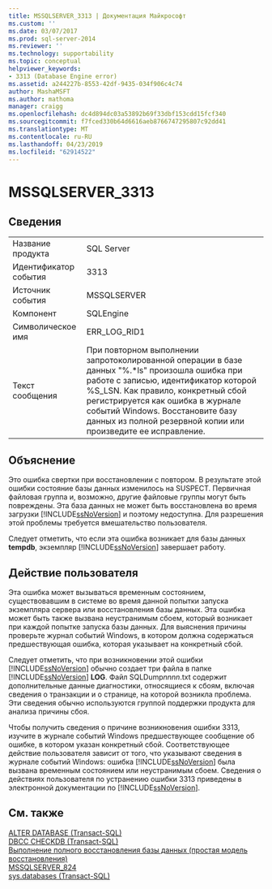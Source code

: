 ```yaml
---
title: MSSQLSERVER_3313 | Документация Майкрософт
ms.custom: ''
ms.date: 03/07/2017
ms.prod: sql-server-2014
ms.reviewer: ''
ms.technology: supportability
ms.topic: conceptual
helpviewer_keywords:
- 3313 (Database Engine error)
ms.assetid: a244227b-8553-42df-9435-034f906c4c74
author: MashaMSFT
ms.author: mathoma
manager: craigg
ms.openlocfilehash: dc4d894dc03a53892b69f33dbf153cdd15fcf340
ms.sourcegitcommit: f7fced330b64d6616aeb8766747295807c92dd41
ms.translationtype: MT
ms.contentlocale: ru-RU
ms.lasthandoff: 04/23/2019
ms.locfileid: "62914522"
---
```

# <a name="mssqlserver3313"></a>MSSQLSERVER_3313
    
## <a name="details"></a>Сведения  
  
|||  
|-|-|  
|Название продукта|SQL Server|  
|Идентификатор события|3313|  
|Источник события|MSSQLSERVER|  
|Компонент|SQLEngine|  
|Символическое имя|ERR_LOG_RID1|  
|Текст сообщения|При повторном выполнении запротоколированной операции в базе данных "%.*ls" произошла ошибка при работе с записью, идентификатор которой %S_LSN. Как правило, конкретный сбой регистрируется как ошибка в журнале событий Windows. Восстановите базу данных из полной резервной копии или произведите ее исправление.|  
  
## <a name="explanation"></a>Объяснение  
 Это ошибка свертки при восстановлении с повтором. В результате этой ошибки состояние базы данных изменилось на SUSPECT. Первичная файловая группа и, возможно, другие файловые группы могут быть повреждены. Эта база данных не может быть восстановлена во время загрузки [!INCLUDE[ssNoVersion](../../includes/ssnoversion-md.md)] и поэтому недоступна. Для разрешения этой проблемы требуется вмешательство пользователя.  
  
 Следует отметить, что если эта ошибка возникает для базы данных **tempdb**, экземпляр [!INCLUDE[ssNoVersion](../../includes/ssnoversion-md.md)] завершает работу.  
  
## <a name="user-action"></a>Действие пользователя  
 Эта ошибка может вызываться временным состоянием, существовавшим в системе во время данной попытки запуска экземпляра сервера или восстановления базы данных. Эта ошибка может быть также вызвана неустранимым сбоем, который возникает при каждой попытке запуска базы данных. Для выяснения причины проверьте журнал событий Windows, в котором должна содержаться предшествующая ошибка, которая указывает на конкретный сбой.  
  
 Следует отметить, что при возникновении этой ошибки [!INCLUDE[ssNoVersion](../../includes/ssnoversion-md.md)] обычно создает три файла в папке [!INCLUDE[ssNoVersion](../../includes/ssnoversion-md.md)] **LOG**. Файл SQLDump*nnnn*.txt содержит дополнительные данные диагностики, относящиеся к сбоям, включая сведения о транзакции и о странице, на которой возникла проблема. Эти сведения обычно используются группой поддержки продукта для анализа причины сбоя.  
  
 Чтобы получить сведения о причине возникновения ошибки 3313, изучите в журнале событий Windows предшествующее сообщение об ошибке, в котором указан конкретный сбой. Соответствующее действие пользователя зависит от того, что указывают сведения в журнале событий Windows: ошибка [!INCLUDE[ssNoVersion](../../includes/ssnoversion-md.md)] была вызвана временным состоянием или неустранимым сбоем. Сведения о действиях пользователя по устранению ошибки 3313 приведены в электронной документации по [!INCLUDE[ssNoVersion](../../includes/ssnoversion-md.md)].  
  
## <a name="see-also"></a>См. также  
 [ALTER DATABASE (Transact-SQL)](/sql/t-sql/statements/alter-database-transact-sql)   
 [DBCC CHECKDB (Transact-SQL)](/sql/t-sql/database-console-commands/dbcc-checkdb-transact-sql)   
 [Выполнение полного восстановления базы данных (простая модель восстановления)](../backup-restore/complete-database-restores-simple-recovery-model.md)   
 [MSSQLSERVER_824](mssqlserver-824-database-engine-error.md)   
 [sys.databases (Transact-SQL)](/sql/relational-databases/system-catalog-views/sys-databases-transact-sql)  
  
  
